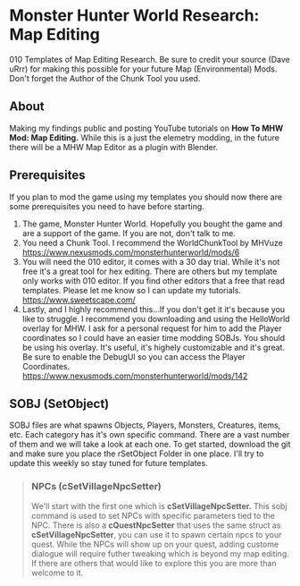 # Monster Hunter World Research: Map Editing
010 Templates of Map Editing Research. Be sure to credit your source (Dave uRrr) for making this possible for your future Map (Environmental) Mods. Don't forget the Author of the Chunk Tool you used.

## About
Making my findings public and posting YouTube tutorials on **How To MHW Mod: Map Editing.** While this is a just the elemetry modding, in the future there will be a MHW Map Editor as a plugin with Blender.

## Prerequisites
If you plan to mod the game using my templates you should now there are some prerequisites you need to have before starting.
1. The game, Monster Hunter World. Hopefully you bought the game and are a support of the game. If you are not, don't talk to me.
2. You need a Chunk Tool. I recommend the WorldChunkTool by MHVuze https://www.nexusmods.com/monsterhunterworld/mods/6
3. You will need the 010 editor, it comes with a 30 day trial. While it's not free it's a great tool for hex editing. There are others but my template only works with 010 editor. If you find other editors that a free that read templates. Please let me know so I can update my tutorials. https://www.sweetscape.com/
4. Lastly, and I highly recommend this...If you don't get it it's because you like to struggle. I recommend you downloading and using the HelloWorld overlay for MHW. I ask for a personal request for him to add the Player coordinates so I could have an easier time modding SOBJs. You should be using his overlay. It's useful, it's highely customizable and it's great. Be sure to enable the DebugUI so you can access the Player Coordinates. https://www.nexusmods.com/monsterhunterworld/mods/142

## SOBJ (SetObject)
SOBJ files are what spawns Objects, Players, Monsters, Creatures, items, etc. Each category has it's own specific command. There are a vast number of them and we will take a look at each one. To get started, download the git and make sure you place the rSetObject Folder in one place. I'll try to update this weekly so stay tuned for future templates.

> ### NPCs (cSetVillageNpcSetter)
> We'll start with the first one which is **cSetVillageNpcSetter.** This sobj command is used to set NPCs with specific parameters tied to the NPC. There is also a **cQuestNpcSetter** that uses the same struct as **cSetVillageNpcSetter**, you can use it to spawn certain npcs to your quest. While the NPCs will show up on your quest, adding custome dialogue will require futher tweaking which is beyond my map editing. If there are others that would like to explore this you are more than welcome to it.
